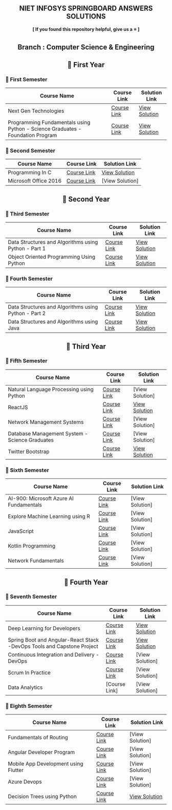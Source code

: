 <div align="center">

  ## NIET INFOSYS SPRINGBOARD ANSWERS SOLUTIONS

  <p align="center"> <b> [ If you found this repository helpful, give us a ⭐️ ] </b> </p>

  ## Branch : Computer Science & Engineering

  ## 🔷 First Year  

</div>

### 🔸 First Semester

| Course Name                                      | Course Link | Solution Link |
|------------------------------------------------|-------------|---------------|
| Next Gen Technologies                        | [Course Link](https://infyspringboard.onwingspan.com/web/en/app/toc/lex_auth_01255932461115801653_shared/overview) | [View Solution](https://github.com/DevGoyalG/NIET-Infosys-Springboard/tree/main/Next%20Gen%20Technologies) |
| Programming Fundamentals using Python - Science Graduates - Foundation Program                 | [Course Link](https://infyspringboard.onwingspan.com/web/en/app/toc/lex_auth_0127412552654028801068_shared/overview) | [View Solution](https://github.com/DevGoyalG/NIET-Infosys-Springboard/tree/main/Programming%20Fundamentals%20using%20Python%20-%20Science%20Graduates%20-%20Foundation%20Program) |

### 🔸 Second Semester

| Course Name                                      | Course Link | Solution Link |
|------------------------------------------------|-------------|---------------|
| Programming In C                        | [Course Link](https://infyspringboard.onwingspan.com/web/en/app/toc/lex_auth_012996602861608960271_shared/overview) | [View Solution](https://github.com/DevGoyalG/NIET-Infosys-Springboard/tree/main/Programming%20in%20C) |
| Microsoft Office 2016                 | [Course Link](https://infyspringboard.onwingspan.com/web/en/app/toc/lex_auth_01384339925970944038247_shared/overview) | [View Solution] |

<div align="center">
  
  ## 🔷 Second Year
  
</div>

### 🔸 Third Semester

| Course Name                                      | Course Link | Solution Link |
|------------------------------------------------|-------------|---------------|
| Data Structures and Algorithms using Python - Part 1                 | [Course Link](https://infyspringboard.onwingspan.com/web/en/app/toc/lex_auth_0125409722749255681063_shared/overview) | [View Solution](https://github.com/DevGoyalG/NIET-Infosys-Springboard/tree/main/Data%20Structures%20and%20Algorithms%20using%20Python%20-%20Part%201) |
| Object Oriented Programming Using Python                        | [Course Link](https://infyspringboard.onwingspan.com/web/en/app/toc/lex_auth_0125409722749255681063_shared/overview) | [View Solution](https://github.com/DevGoyalG/NIET-Infosys-Springboard/tree/main/Object%20Oriented%20Programming%20using%20Python) |

### 🔸 Fourth Semester

| Course Name                                      | Course Link | Solution Link |
|------------------------------------------------|-------------|---------------|
| Data Structures and Algorithms using Python - Part 2                         | [Course Link](https://infyspringboard.onwingspan.com/web/en/app/toc/lex_auth_01384325804798771234443_shared/overview) | [View Solution](https://github.com/DevGoyalG/NIET-Infosys-Springboard/tree/main/Data%20Structures%20and%20Algorithms%20using%20Python%20-%20Part%202) |
| Data Structures and Algorithms using Java                 | [Course Link](https://infyspringboard.onwingspan.com/web/en/app/toc/lex_auth_01330146320172646421028_shared/overview) | [View Solution](https://github.com/DevGoyalG/NIET-Infosys-Springboard/tree/main/Data%20Structures%20and%20Algorithms%20using%20Java) |

<div align="center">
  
  ## 🔷 Third Year
  
</div>

### 🔸 Fifth Semester

| Course Name                                      | Course Link | Solution Link |
|------------------------------------------------  |-------------|---------------|
| Natural Language Processing using Python                         | [Course Link](https://infyspringboard.onwingspan.com/web/en/app/toc/lex_auth_0125953625493258244_shared/overview) | [View Solution] |
| ReactJS                  | [Course Link](https://infyspringboard.onwingspan.com/web/en/app/toc/lex_10648877150323546000_shared/overview) | [View Solution](https://github.com/DevGoyalG/NIET-Infosys-Springboard/tree/main/ReactJS) |
| Network Management Systems                         | [Course Link](https://infyspringboard.onwingspan.com/web/en/app/toc/lex_24773256689095262000_shared/overview) | [View Solution] |
| Database Management System - Science Graduates                  | [Course Link](https://infyspringboard.onwingspan.com/web/en/app/toc/lex_auth_012808459282808832527_shared/overview) | [View Solution] |
| Twitter Bootstrap                         | [Course Link](https://infyspringboard.onwingspan.com/web/en/app/toc/lex_24029875493927956000_shared/overview) | [View Solution](https://github.com/DevGoyalG/NIET-Infosys-Springboard/tree/main/Twitter%20Bootstrap) |

### 🔸 Sixth Semester

| Course Name                                      | Course Link | Solution Link |
|------------------------------------------------  |-------------|---------------|
| AI-900: Microsoft Azure AI Fundamentals                         | [Course Link](https://infyspringboard.onwingspan.com/web/en/app/toc/lex_auth_013099438289641472409_shared/overview) | [View Solution] |
|  Explore Machine Learning using R                         | [Course Link](https://infyspringboard.onwingspan.com/web/en/app/toc/lex_10010825806395720000_shared/overview) | [View Solution] |
| JavaScript                        | [Course Link](https://infyspringboard.onwingspan.com/web/en/app/toc/lex_18109698366332810000_shared/overview) | [View Solution] |
| Kotlin Programming                         | [Course Link](https://infyspringboard.onwingspan.com/web/en/app/toc/lex_auth_0125699203121725449_shared/overview) | [View Solution] |
| Network Fundamentals                         | [Course Link](https://infyspringboard.onwingspan.com/web/en/app/toc/lex_auth_012683751296065536354_shared/overview) | [View Solution] |

<div align="center">
  
  ## 🔷 Fourth Year
  
</div>

### 🔸 Seventh Semester

| Course Name                                      | Course Link | Solution Link |
|------------------------------------------------|-------------|---------------|
| Deep Learning for Developers                         | [Course Link](https://infyspringboard.onwingspan.com/web/en/app/toc/lex_auth_01274814254931148859_shared/overview) | [View Solution](https://github.com/DevGoyalG/NIET-Infosys-Springboard/tree/main/Deep%20Learning%20for%20Developers) |
| Spring Boot and Angular-React Stack -DevOps Tools and Capstone Project                         | [Course Link](https://infyspringboard.onwingspan.com/web/en/app/toc/lex_auth_01269872058301644883_shared/overview) | [View Solution](https://github.com/DevGoyalG/NIET-Infosys-Springboard/tree/main/Spring%20Boot%20and%20Angular-React%20Stack%20-DevOps%20Tools%20and%20Capstone%20Project) |
| Continuous Integration and Delivery - DevOps                          | [Course Link](https://infyspringboard.onwingspan.com/web/en/app/toc/lex_auth_013538989171924992269_shared/overview) | [View Solution] |
| Scrum In Practice                         | [Course Link](https://infyspringboard.onwingspan.com/web/en/app/toc/lex_auth_012673833039093760592_shared/overview) | [View Solution] |
| Data Analytics                         | [Course Link] | [View Solution] |

### 🔸 Eighth Semester

| Course Name                                      | Course Link | Solution Link |
|------------------------------------------------|-------------|---------------|
| Fundamentals of Routing                         | [Course Link](https://infyspringboard.onwingspan.com/web/en/app/toc/lex_23055589336784556000_shared/overview) | [View Solution] |
| Angular Developer Program                         | [Course Link](https://infyspringboard.onwingspan.com/web/en/app/toc/lex_auth_01252530390265856018_shared/overview) | [View Solution] |
| Mobile App Development using Flutter                         | [Course Link](https://infyspringboard.onwingspan.com/web/en/app/toc/lex_auth_013194789269504000417_shared/overview) | [View Solution] |
| Azure Devops                         | [Course Link](https://infyspringboard.onwingspan.com/web/en/app/toc/lex_auth_012795695101108224220_shared/overview) | [View Solution] |
| Decision Trees using Python                        | [Course Link](https://infyspringboard.onwingspan.com/web/en/app/toc/lex_auth_0130828974237040647635_shared/overview) | [View Solution](https://github.com/DevGoyalG/NIET-Infosys-Springboard/tree/main/Introduction%20to%20ML%20and%20AI/Decision%20Trees%20using%20Python) |

